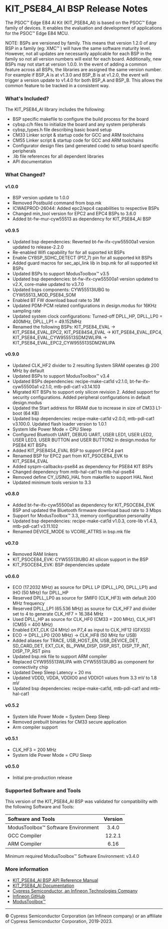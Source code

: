 # KIT_PSE84_AI BSP Release Notes
The PSOC™ Edge E84 AI Kit (KIT\_PSE84\_AI) is based on the PSOC™ Edge family of devices. It enables the evaluation and development of applications for the PSOC™ Edge E84 MCU.

NOTE: BSPs are versioned by family. This means that version 1.2.0 of any BSP in a family (eg: XMC™ ) will have the same software maturity level. However, not all updates are necessarily applicable for each BSP in the family so not all version numbers will exist for each board. Additionally, new BSPs may not start at version 1.0.0. In the event of adding a common feature across all BSPs, the libraries are assigned the same version number. For example if BSP_A is at v1.3.0 and BSP_B is at v1.2.0, the event will trigger a version update to v1.4.0 for both BSP_A and BSP_B. This allows the common feature to be tracked in a consistent way.

### What's Included?
The KIT_PSE84_AI library includes the following:
* BSP specific makefile to configure the build process for the board
* cybsp.c/h files to initialize the board and any system peripherals
* cybsp_types.h file describing basic board setup
* CM33 Linker script & startup code for GCC and ARM toolchains
* CM55 Linker script & startup code for GCC and ARM toolchains
* Configurator design files (and generated code) to setup board specific peripherals
* .lib file references for all dependent libraries
* API documentation

### What Changed?
#### v1.0.0
* BSP version update to 1.0.0
* Removed Postbuild command from bsp.mk
* ICWAEPROD-26044: Added epc2/epc4 capabilities to respective BSPs
* Changed min_tool version for EPC2 and EPC4 BSPs to 3.6.0
* Added bt-fw-mur-cyw55513 as dependency for KIT_PSE84_AI BSP
#### v0.9.5
* Updated bsp dependencies: Reverted bt-fw-ifx-cyw55500a1 version updated to release-2.2.0
* Re-enabled Wifi capability for for all suported kit BSPs
* Enable CYBSP_SDHC_DETECT (P17_7) pin for all supported kit BSPs
* Added guard macros for sec_api_link lib in bsp.mk for all supported kit BSPs
* Updated BSPs to support ModusToolbox&trade; v3.5
* Updated bsp dependencies: bt-fw-ifx-cyw55500a1 version updated to v2.X, core-make updated to v3.7.0
* Updated bsps components: CYW55513IUBG to CYW55513_MOD_PSE84_SOM
* Enabled BT FW download baud rate to 3M
* Updated PDM-PCM related configurations in design.modus for 16KHz sampling rate
* Updated system clock configurations: Turned-off DPLL_HP, DPLL_LP0 = 400MHz, DPLL_LP1 = 49.152MHz
* Renamed the following BSPs: KIT_PSE84_EVAL -> KIT_PSE84_EVAL_EPC2, KIT_PSE84S4_EVAL -> KIT_PSE84_EVAL_EPC4, KIT_PSE84_EVAL_CYW955513SDM2WLIPA -> KIT_PSE84_EVAL_EPC2_CYW955513SDM2WLIPA
#### v0.9.0
* Updated CLK_HF2 divider to 2 resulting System SRAM operates @ 200 MHz by default
* Updated BSPs to support ModusToolbox&trade; v3.4
* Updated BSPs dependencies: recipe-make-cat1d v2.1.0, bt-fw-ifx-cyw55500a1 v2.1.0, mtb-pdl-cat1 v3.14.103
* Migrated KIT BSPs to support only silicon revision 2. Added support for security configurations. Added peripheral configurations in default design.modus
* Updated the Start address for RRAM due to increase in size of CM33 L1-boot (64 KB)
* Updated bsp dependencies: recipe-make-cat1d v2.0.0, mtb-pdl-cat1 v3.100.0. Updated flash loader version to 1.0.1
* System Idle Power Mode = CPU Sleep
* Configured Bluetooth UART, DEBUG UART, USER LED1, USER LED2, USER LED3, USER BUTTON and USER BUTTON2 in design.modus for PSE84 KIT BSPs
* Added KIT_PSE84S4_EVAL BSP to support EPC4 part
* Renamed BSP for EPC2 part from KIT_PSOCE84_EVK to KIT_PSE84_EVAL
* Added syspm-callbacks-pse84 as dependency for PSE84 KIT BSPs
* Changed dependency from mtb-hal-cat1 to mtb-hal-pse84
* Removed define CY_USING_HAL from makefile to support HAL Next
* Updated minimum tools version to 3.3
#### v0.8.0
* Added bt-fw-ifx-cyw55500a1 as dependency for KIT_PSOCE84_EVK BSP and updated the Bluetooth firmware download baud rate to 3 Mbps
* Support for ModusToolbox&trade; 3.3, memory configuration personality
* Updated bsp dependencies: recipe-make-cat1d v1.0.3, core-lib v1.4.3, mtb-pdl-cat1 v3.11.102
* Renamed DEVICE_MODE to VCORE_ATTRS in bsp.mk file
#### v0.7.0
* Removed RAM linkers 
* KIT_PSOCE84_EVK: CYW55513IUBG A1 silicon support in the BSP 
* KIT_PSOCE84_EVK: BSP dependencies update
#### v0.6.0
* ECO (17.2032 MHz) as source for DPLL LP (DPLL_LP0, DPLL_LP1) and IHO (50 MHz) for DPLL_HP
* Reserved DPLL_LP0 as source for SMIF0 (CLK_HF3) with default 200 MHz frequency
* Reserved DPLL_LP1 (65.536 MHz) as source for CLK_HF7 and divider set to 4 to generate CLK_HF7 = 16.384 MHz
* Used DPLL_HP as source for CLK_HF0 (CM33 = 200 MHz), CLK_HF1 (CM55 = 400 MHz)
* Enabled EXT_CLK (24 MHz) on P7_4 as input to CLK_HF12 (GFXSS)
* ECO -> DPLL_LP0 (200 MHz) -> CLK_HF8 (50 MHz for USB)
* Added aliases for TRACE, USB_HOST_EN, USB_DEVICE_DET, SD_CARD_DET, EXT_CLK, BL_PWM_DISP, DISP_RST, DISP_TP_INT, DISP_TP_RST pins
* Updated bsp.mk file to support ARM compiler
* Replaced CYW955513WLIPA with CYW55513IUBG as component for connectivity chip
* Updated Deep Sleep Latency = 20 ms
* Updated VDDD, VDDA, VDDIO0 and VDDIO1 values from 3.3 mV to 1.8 mV
* Updated bsp dependencies: recipe-make-cat1d, mtb-pdl-cat1 and mtb-hal-cat1
#### v0.5.2
* System Idle Power Mode = System Deep Sleep
* Removed prebuilt binaries for CM33 secure application
* Arm compiler support
#### v0.5.1
* CLK_HF3 = 200 MHz
* System Idle Power Mode = CPU Sleep
#### v0.5.0
* Initial pre-production release

### Supported Software and Tools
This version of the KIT_PSE84_AI BSP was validated for compatibility with the following Software and Tools:

| Software and Tools                        | Version |
| :---                                      | :----:  |
| ModusToolbox™ Software Environment        | 3.4.0   |
| GCC Compiler                              | 12.2.1  |
| ARM Compiler                              | 6.16    |

Minimum required ModusToolbox™ Software Environment: v3.4.0

### More information
* [KIT_PSE84_AI BSP API Reference Manual][api]
* [KIT_PSE84_AI Documentation](https://www.infineon.com/KIT_PSE84_AI)
* [Cypress Semiconductor, an Infineon Technologies Company](http://www.cypress.com)
* [Infineon GitHub](https://github.com/infineon)
* [ModusToolbox™](https://www.cypress.com/products/modustoolbox-software-environment)

[api]: https://infineon.github.io/TARGET_KIT_PSE84_AI/html/modules.html

---
© Cypress Semiconductor Corporation (an Infineon company) or an affiliate of Cypress Semiconductor Corporation, 2019-2023.